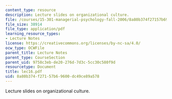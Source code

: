 ```yaml
---
content_type: resource
description: Lecture slides on organizational culture.
file: /courses/15-301-managerial-psychology-fall-2006/8a80b374f27157b69600dc49ce89a578_lec16.pdf
file_size: 38914
file_type: application/pdf
learning_resource_types:
- Lecture Notes
license: https://creativecommons.org/licenses/by-nc-sa/4.0/
ocw_type: OCWFile
parent_title: Lecture Notes
parent_type: CourseSection
parent_uid: 9758c3eb-de20-276d-7d3c-5cc30c580f9d
resourcetype: Document
title: lec16.pdf
uid: 8a80b374-f271-57b6-9600-dc49ce89a578
---
```

Lecture slides on organizational culture.